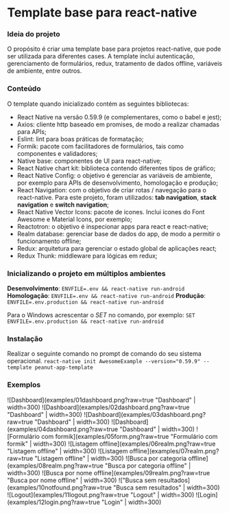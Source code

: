 # Template base para react-native

### Ideia do projeto

O propósito é criar uma template base para projetos react-native, que pode ser utilizada para diferentes cases.
A template inclui autenticação, gerenciamento de formulários, redux, tratamento de dados offline, variáveis de ambiente, entre outros.

### Conteúdo

O template quando inicializado contém as seguintes bibliotecas:

- React Native na versão 0.59.9 (e complementares, como o babel e jest);
- Axios: cliente http baseado em promises, de modo a realizar chamadas para APIs;
- Eslint: lint para boas práticas de formatação;
- Formik: pacote com facilitadores de formulários, tais como componentes e validadores;
- Native base: componentes de UI para react-native;
- React Native chart kit: biblioteca contendo diferentes tipos de gráfico;
- React Native Config: o objetivo é gerenciar as variáveis de ambiente, por exemplo para APIs de desenvolvimento, homologação e produção;
- React Navigation: com o objetivo de criar rotas / navegação para o react-native. Para este projeto, foram utilizados: **tab navigation**, **stack navigation** e **switch navigation**;
- React Native Vector Icons: pacote de icones. Inclui ícones do Font Awesome e Material Icons, por exemplo;
- Reactotron: o objetivo é inspecionar apps para react e react-native;
- Realm database: gerenciar base de dados do app, de modo a permitir o funcionamento offline;
- Redux: arquitetura para gerenciar o estado global de aplicações react;
- Redux Thunk: middleware para lógicas em redux;

### Inicializando o projeto em múltiplos ambientes

**Desenvolvimento**: `ENVFILE=.env && react-native run-android`
**Homologação**: `ENVFILE=.env && react-native run-android`
**Produção**: `ENVFILE=.env.production && react-native run-android`

Para o Windows acrescentar o _SET_ no comando, por exemplo:
`SET ENVFILE=.env.production && react-native run-android`

### Instalação

Realizar o seguinte comando no prompt de comando do seu sistema operacional.
`react-native init AwesomeExample --version="0.59.9" --template peanut-app-template`

### Exemplos

![Dashboard](examples/01dashboard.png?raw=true "Dashboard" | width=300)
![Dashboard](examples/02dashboard.png?raw=true "Dashboard" | width=300)
![Dashboard](examples/03dashboard.png?raw=true "Dashboard" | width=300)
![Dashboard](examples/04dashboard.png?raw=true "Dashboard" | width=300)
![Formulário com formik](examples/05form.png?raw=true "Formulário com formik" | width=300)
![Listagem offline](examples/06realm.png?raw=true "Listagem offline" | width=300)
![Listagem offline](examples/07realm.png?raw=true "Listagem offline" | width=300)
![Busca por categoria offline](examples/08realm.png?raw=true "Busca por categoria offline" | width=300)
![Busca por nome offline](examples/09realm.png?raw=true "Busca por nome offline" | width=300)
!["Busca sem resultados](examples/10notfound.png?raw=true "Busca sem resultados" | width=300)
![Logout](examples/11logout.png?raw=true "Logout" | width=300)
![Login](examples/12login.png?raw=true "Login" | width=300)
